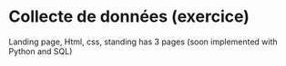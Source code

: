 # Collecte de données (exercice)
Landing page, Html, css, standing has 3 pages
(soon implemented with Python and SQL)
